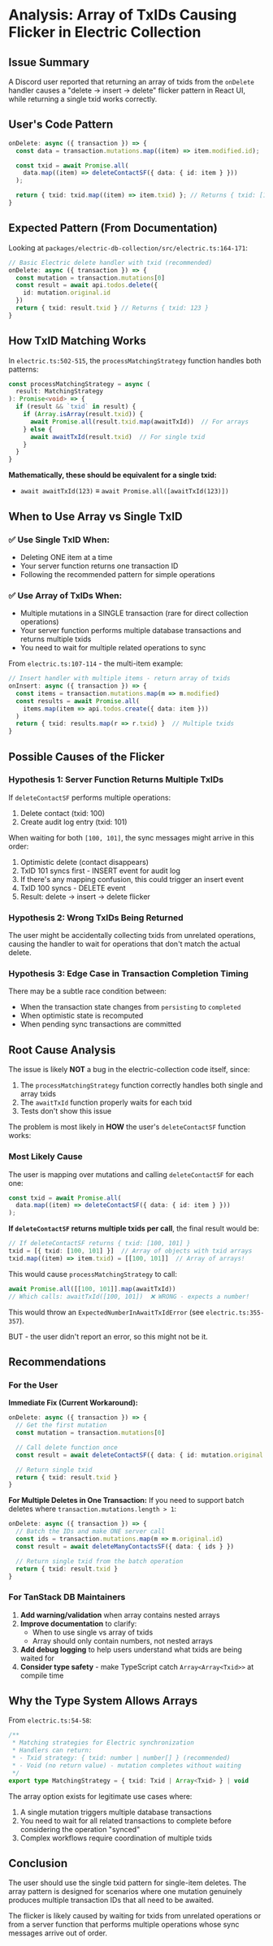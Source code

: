 # Analysis: Array of TxIDs Causing Flicker in Electric Collection

## Issue Summary

A Discord user reported that returning an array of txids from the `onDelete` handler causes a "delete → insert → delete" flicker pattern in React UI, while returning a single txid works correctly.

## User's Code Pattern

```typescript
onDelete: async ({ transaction }) => {
  const data = transaction.mutations.map((item) => item.modified.id);

  const txid = await Promise.all(
    data.map((item) => deleteContactSF({ data: { id: item } }))
  );

  return { txid: txid.map((item) => item.txid) }; // Returns { txid: [123] } for single delete
}
```

## Expected Pattern (From Documentation)

Looking at `packages/electric-db-collection/src/electric.ts:164-171`:

```typescript
// Basic Electric delete handler with txid (recommended)
onDelete: async ({ transaction }) => {
  const mutation = transaction.mutations[0]
  const result = await api.todos.delete({
    id: mutation.original.id
  })
  return { txid: result.txid } // Returns { txid: 123 }
}
```

## How TxID Matching Works

In `electric.ts:502-515`, the `processMatchingStrategy` function handles both patterns:

```typescript
const processMatchingStrategy = async (
  result: MatchingStrategy
): Promise<void> => {
  if (result && `txid` in result) {
    if (Array.isArray(result.txid)) {
      await Promise.all(result.txid.map(awaitTxId))  // For arrays
    } else {
      await awaitTxId(result.txid)  // For single txid
    }
  }
}
```

**Mathematically, these should be equivalent for a single txid:**
- `await awaitTxId(123)` ≡ `await Promise.all([awaitTxId(123)])`

## When to Use Array vs Single TxID

### ✅ Use Single TxID When:
- Deleting ONE item at a time
- Your server function returns one transaction ID
- Following the recommended pattern for simple operations

### ✅ Use Array of TxIDs When:
- Multiple mutations in a SINGLE transaction (rare for direct collection operations)
- Your server function performs multiple database transactions and returns multiple txids
- You need to wait for multiple related operations to sync

From `electric.ts:107-114` - the multi-item example:
```typescript
// Insert handler with multiple items - return array of txids
onInsert: async ({ transaction }) => {
  const items = transaction.mutations.map(m => m.modified)
  const results = await Promise.all(
    items.map(item => api.todos.create({ data: item }))
  )
  return { txid: results.map(r => r.txid) }  // Multiple txids
}
```

## Possible Causes of the Flicker

### Hypothesis 1: Server Function Returns Multiple TxIDs
If `deleteContactSF` performs multiple operations:
1. Delete contact (txid: 100)
2. Create audit log entry (txid: 101)

When waiting for both `[100, 101]`, the sync messages might arrive in this order:
1. Optimistic delete (contact disappears)
2. TxID 101 syncs first - INSERT event for audit log
3. If there's any mapping confusion, this could trigger an insert event
4. TxID 100 syncs - DELETE event
5. Result: delete → insert → delete flicker

### Hypothesis 2: Wrong TxIDs Being Returned
The user might be accidentally collecting txids from unrelated operations, causing the handler to wait for operations that don't match the actual delete.

### Hypothesis 3: Edge Case in Transaction Completion Timing
There may be a subtle race condition between:
- When the transaction state changes from `persisting` to `completed`
- When optimistic state is recomputed
- When pending sync transactions are committed

## Root Cause Analysis

The issue is likely **NOT** a bug in the electric-collection code itself, since:

1. The `processMatchingStrategy` function correctly handles both single and array txids
2. The `awaitTxId` function properly waits for each txid
3. Tests don't show this issue

The problem is most likely in **HOW** the user's `deleteContactSF` function works:

### Most Likely Cause
The user is mapping over mutations and calling `deleteContactSF` for each one:
```typescript
const txid = await Promise.all(
  data.map((item) => deleteContactSF({ data: { id: item } }))
);
```

**If `deleteContactSF` returns multiple txids per call**, the final result would be:
```typescript
// If deleteContactSF returns { txid: [100, 101] }
txid = [{ txid: [100, 101] }]  // Array of objects with txid arrays
txid.map((item) => item.txid) = [[100, 101]]  // Array of arrays!
```

This would cause `processMatchingStrategy` to call:
```typescript
await Promise.all([[100, 101]].map(awaitTxId))
// Which calls: awaitTxId([100, 101])  ❌ WRONG - expects a number!
```

This would throw an `ExpectedNumberInAwaitTxIdError` (see `electric.ts:355-357`).

BUT - the user didn't report an error, so this might not be it.

## Recommendations

### For the User

**Immediate Fix (Current Workaround):**
```typescript
onDelete: async ({ transaction }) => {
  // Get the first mutation
  const mutation = transaction.mutations[0]

  // Call delete function once
  const result = await deleteContactSF({ data: { id: mutation.original.id } })

  // Return single txid
  return { txid: result.txid }
}
```

**For Multiple Deletes in One Transaction:**
If you need to support batch deletes where `transaction.mutations.length > 1`:
```typescript
onDelete: async ({ transaction }) => {
  // Batch the IDs and make ONE server call
  const ids = transaction.mutations.map(m => m.original.id)
  const result = await deleteManyContactsSF({ data: { ids } })

  // Return single txid from the batch operation
  return { txid: result.txid }
}
```

### For TanStack DB Maintainers

1. **Add warning/validation** when array contains nested arrays
2. **Improve documentation** to clarify:
   - When to use single vs array of txids
   - Array should only contain numbers, not nested arrays
3. **Add debug logging** to help users understand what txids are being waited for
4. **Consider type safety** - make TypeScript catch `Array<Array<Txid>>` at compile time

## Why the Type System Allows Arrays

From `electric.ts:54-58`:
```typescript
/**
 * Matching strategies for Electric synchronization
 * Handlers can return:
 * - Txid strategy: { txid: number | number[] } (recommended)
 * - Void (no return value) - mutation completes without waiting
 */
export type MatchingStrategy = { txid: Txid | Array<Txid> } | void
```

The array option exists for legitimate use cases where:
1. A single mutation triggers multiple database transactions
2. You need to wait for all related transactions to complete before considering the operation "synced"
3. Complex workflows require coordination of multiple txids

## Conclusion

The user should use the single txid pattern for single-item deletes. The array pattern is designed for scenarios where one mutation genuinely produces multiple transaction IDs that all need to be awaited.

The flicker is likely caused by waiting for txids from unrelated operations or from a server function that performs multiple operations whose sync messages arrive out of order.
